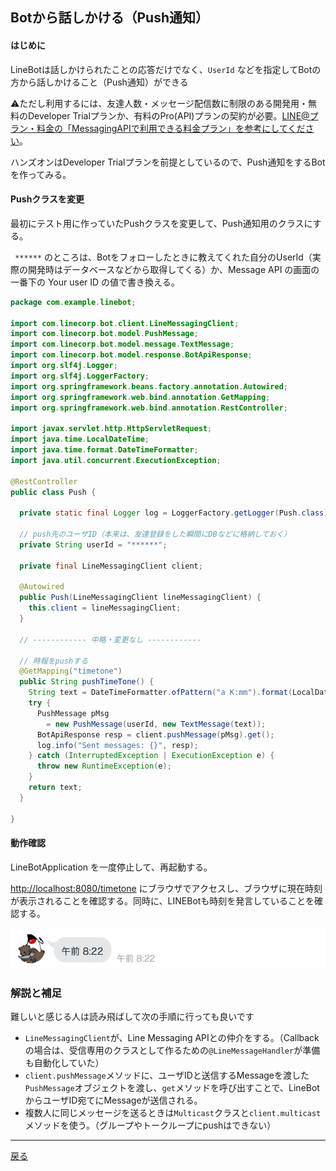 ## Botから話しかける（Push通知）

#### はじめに

LineBotは話しかけられたことの応答だけでなく、`UserId` などを指定してBotの方から話しかけること（Push通知）ができる

⚠️ただし利用するには、友達人数・メッセージ配信数に制限のある開発用・無料のDeveloper Trialプランか、有料のPro(API)プランの契約が必要。[LINE@プラン・料金の「MessagingAPIで利用できる料金プラン」を参考にしてください](https://at.line.me/jp/plan)。

ハンズオンはDeveloper Trialプランを前提としているので、Push通知をするBotを作ってみる。

#### Pushクラスを変更

最初にテスト用に作っていたPushクラスを変更して、Push通知用のクラスにする。

` ******` のところは、Botをフォローしたときに教えてくれた自分のUserId（実際の開発時はデータベースなどから取得してくる）か、Message API の画面の一番下の Your user ID の値で書き換える。

```java
package com.example.linebot;

import com.linecorp.bot.client.LineMessagingClient;
import com.linecorp.bot.model.PushMessage;
import com.linecorp.bot.model.message.TextMessage;
import com.linecorp.bot.model.response.BotApiResponse;
import org.slf4j.Logger;
import org.slf4j.LoggerFactory;
import org.springframework.beans.factory.annotation.Autowired;
import org.springframework.web.bind.annotation.GetMapping;
import org.springframework.web.bind.annotation.RestController;

import javax.servlet.http.HttpServletRequest;
import java.time.LocalDateTime;
import java.time.format.DateTimeFormatter;
import java.util.concurrent.ExecutionException;

@RestController
public class Push {

  private static final Logger log = LoggerFactory.getLogger(Push.class);

  // push先のユーザID（本来は、友達登録をした瞬間にDBなどに格納しておく）
  private String userId = "******";

  private final LineMessagingClient client;

  @Autowired
  public Push(LineMessagingClient lineMessagingClient) {
    this.client = lineMessagingClient;
  }

  // ------------ 中略・変更なし ------------ 

  // 時報をpushする
  @GetMapping("timetone")
  public String pushTimeTone() {
    String text = DateTimeFormatter.ofPattern("a K:mm").format(LocalDateTime.now());
    try {
      PushMessage pMsg
        = new PushMessage(userId, new TextMessage(text));
      BotApiResponse resp = client.pushMessage(pMsg).get();
      log.info("Sent messages: {}", resp);
    } catch (InterruptedException | ExecutionException e) {
      throw new RuntimeException(e);
    }
    return text;
  }

}
```

#### 動作確認

LineBotApplication を一度停止して、再起動する。

[http://localhost:8080/timetone](http://localhost:8080/timetone) にブラウザでアクセスし、ブラウザに現在時刻が表示されることを確認する。同時に、LINEBotも時刻を発言していることを確認する。

![おみくじ時の動作](./fig08a.png)

### 解説と補足

難しいと感じる人は読み飛ばして次の手順に行っても良いです

- `LineMessagingClient`が、Line Messaging APIとの仲介をする。（Callbackの場合は、受信専用のクラスとして作るための`@LineMessageHandler`が準備も自動化していた）
- `client.pushMessage`メソッドに、ユーザIDと送信するMessageを渡した `PushMessage`オブジェクトを渡し、`get`メソッドを呼び出すことで、LineBotからユーザID宛てにMessageが送信される。
- 複数人に同じメッセージを送るときは`Multicast`クラスと`client.multicast`メソッドを使う。（グループやトークループにpushはできない）

-----

[戻る](../README.md)
